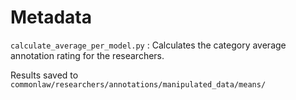 # Metadata

`calculate_average_per_model.py` : Calculates the category average annotation rating for the researchers.

Results saved to `commonlaw/researchers/annotations/manipulated_data/means/`